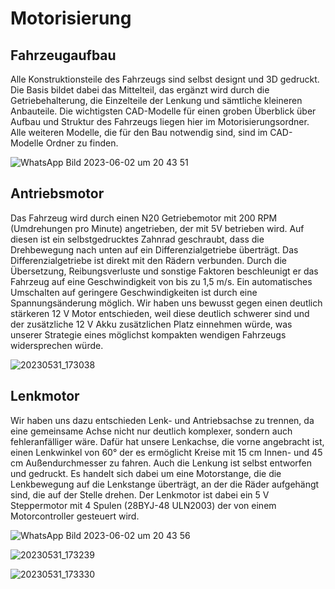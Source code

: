 # Motorisierung

## Fahrzeugaufbau

Alle Konstruktionsteile des Fahrzeugs sind selbst designt und 3D gedruckt. Die Basis bildet dabei das Mittelteil, das ergänzt wird durch die Getriebehalterung, die Einzelteile der Lenkung und sämtliche kleineren Anbauteile. Die wichtigsten CAD-Modelle für einen groben Überblick über Aufbau und Struktur des Fahrzeugs liegen hier im Motorisierungsordner. Alle weiteren Modelle, die für den Bau notwendig sind, sind im CAD-Modelle Ordner zu finden.

![WhatsApp Bild 2023-06-02 um 20 43 51](https://github.com/LukasWombacher/Artemis-Alpha/assets/109914834/365a3e83-a1d9-45f7-b352-c97477efa7b5)


## Antriebsmotor

Das Fahrzeug wird durch einen N20 Getriebemotor mit 200 RPM (Umdrehungen pro Minute) angetrieben, der mit 5V betrieben wird. Auf diesen ist ein selbstgedrucktes Zahnrad geschraubt, dass die Drehbewegung nach unten auf ein Differenzialgetriebe überträgt. Das Differenzialgetriebe ist direkt mit den Rädern verbunden. Durch die Übersetzung, Reibungsverluste und sonstige Faktoren beschleunigt er das Fahrzeug auf eine Geschwindigkeit von bis zu 1,5 m/s. Ein automatisches Umschalten auf geringere Geschwindigkeiten ist durch eine Spannungsänderung möglich. Wir haben uns bewusst gegen einen deutlich stärkeren 12 V Motor entschieden, weil diese deutlich schwerer sind und der zusätzliche 12 V Akku zusätzlichen Platz einnehmen würde, was unserer Strategie eines möglichst kompakten wendigen Fahrzeugs widersprechen würde.

![20230531_173038](https://github.com/LukasWombacher/Artemis-Alpha/assets/109914834/0ae8a8e7-ed3b-4b8c-852d-6cf404498b3c)


## Lenkmotor

Wir haben uns dazu entschieden Lenk- und Antriebsachse zu trennen, da eine gemeinsame Achse nicht nur deutlich komplexer, sondern auch fehleranfälliger wäre. Dafür hat unsere Lenkachse, die vorne angebracht ist, einen Lenkwinkel von 60° der es ermöglicht Kreise mit 15 cm Innen- und 45 cm Außendurchmesser zu fahren. Auch die Lenkung ist selbst entworfen und gedruckt. Es handelt sich dabei um eine Motorstange, die die Lenkbewegung auf die Lenkstange überträgt, an der die Räder aufgehängt sind, die auf der Stelle drehen. Der Lenkmotor ist dabei ein 5 V Steppermotor mit 4 Spulen (28BYJ-48 ULN2003) der von einem Motorcontroller gesteuert wird.

![WhatsApp Bild 2023-06-02 um 20 43 56](https://github.com/LukasWombacher/Artemis-Alpha/assets/109914834/88e18952-7e04-4fe5-9852-02b5ae2fb29f)

![20230531_173239](https://github.com/LukasWombacher/Artemis-Alpha/assets/109914834/c10c089d-09d8-48b9-9de9-54c4402eea0c)

![20230531_173330](https://github.com/LukasWombacher/Artemis-Alpha/assets/109914834/42acc687-df6e-475d-b9f8-5ea88ab64d01)
